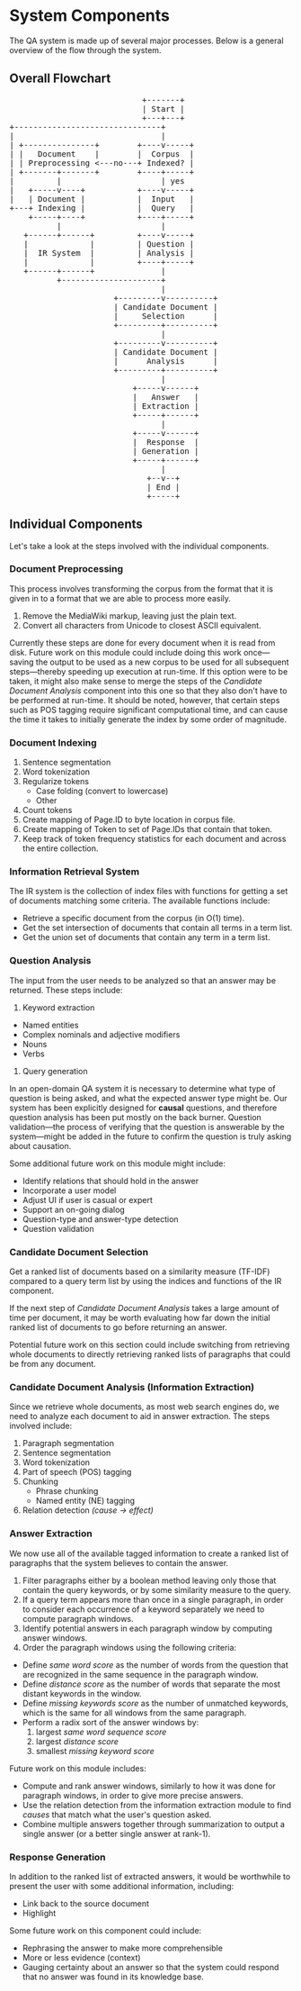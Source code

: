 System Components
=================

The QA system is made up of several major processes. Below is a general
overview of the flow through the system.

Overall Flowchart
-----------------

<pre>
                            +-------+
                            | Start |
                            +---+---+
+-------------------------------+
|                               |
| +---------------+        +----v-----+
| |   Document    |        |  Corpus  |
| | Preprocessing <---no---+ Indexed? |
| +-------+-------+        +----+-----+
|         |                     | yes
|   +-----v----+           +----v-----+
|   | Document |           |  Input   |
+---+ Indexing |           |  Query   |
    +-----+----+           +----+-----+
          |                     |
   +------+------+         +----v-----+
   |             |         | Question |
   |  IR System  |         | Analysis |
   |             |         +----+-----+
   +------+------+              |
          +---------------------+
                                |
                      +---------v----------+
                      | Candidate Document |
                      |     Selection      |
                      +---------+----------+
                                |
                      +---------v----------+
                      | Candidate Document |
                      |      Analysis      |
                      +---------+----------+
                                |
                          +-----v------+
                          |   Answer   |
                          | Extraction |
                          +-----+------+
                                |
                          +-----v------+
                          |  Response  |
                          | Generation |
                          +-----+------+
                                |
                             +--v--+
                             | End |
                             +-----+
</pre>

Individual Components
---------------------

Let's take a look at the steps involved with the individual components.

### Document Preprocessing

This process involves transforming the corpus from the format that it is
given in to a format that we are able to process more easily.

1. Remove the MediaWiki markup, leaving just the plain text.
1. Convert all characters from Unicode to closest ASCII equivalent.

Currently these steps are done for every document when it is read from
disk. Future work on this module could include doing this work
once&mdash;saving the output to be used as a new corpus to be used for
all subsequent steps&mdash;thereby speeding up execution at run-time. If
this option were to be taken, it might also make sense to merge the
steps of the *Candidate Document Analysis* component into this one so
that they also don't have to be performed at run-time. It should be
noted, however, that certain steps such as POS tagging require
significant computational time, and can cause the time it takes to
initially generate the index by some order of magnitude.

### Document Indexing

1. Sentence segmentation
1. Word tokenization
1. Regularize tokens
    * Case folding (convert to lowercase)
    * Other
1. Count tokens
1. Create mapping of Page.ID to byte location in corpus file.
1. Create mapping of Token to set of Page.IDs that contain that token.
1. Keep track of token frequency statistics for each document and across
the entire collection.

### Information Retrieval System

The IR system is the collection of index files with functions for
getting a set of documents matching some criteria. The available
functions include:

* Retrieve a specific document from the corpus (in O(1) time).
* Get the set intersection of documents that contain all terms in a term
list.
* Get the union set of documents that contain any term in a term list.

### Question Analysis

The input from the user needs to be analyzed so that an answer may be
returned. These steps include:

1. Keyword extraction
  * Named entities
  * Complex nominals and adjective modifiers
  * Nouns
  * Verbs
1. Query generation

In an open-domain QA system it is necessary to determine what type of
question is being asked, and what the expected answer type might be.
Our system has been explicitly designed for **causal** questions, and
therefore question analysis has been put mostly on the back burner.
Question validation&mdash;the process of verifying that the question
is answerable by the system&mdash;might be added in the future to
confirm the question is truly asking about causation.

Some additional future work on this module might include:

* Identify relations that should hold in the answer
* Incorporate a user model
* Adjust UI if user is casual or expert
* Support an on-going dialog
* Question-type and answer-type detection
* Question validation

### Candidate Document Selection

Get a ranked list of documents based on a similarity measure (TF-IDF)
compared to a query term list by using the indices and functions of the
IR component.

If the next step of *Candidate Document Analysis* takes a large amount
of time per document, it may be worth evaluating how far down the
initial ranked list of documents to go before returning an answer.

Potential future work on this section could include switching from
retrieving whole documents to directly retrieving ranked lists of
paragraphs that could be from any document.

### Candidate Document Analysis (Information Extraction)

Since we retrieve whole documents, as most web search engines do, we
need to analyze each document to aid in answer extraction. The steps
involved include:

1. Paragraph segmentation
1. Sentence segmentation
1. Word tokenization
1. Part of speech (POS) tagging
1. Chunking
    * Phrase chunking
    * Named entity (NE) tagging
1. Relation detection *(cause -> effect)*

### Answer Extraction

We now use all of the available tagged information to create a ranked
list of paragraphs that the system believes to contain the answer.

1. Filter paragraphs either by a boolean method leaving only those that
contain the query keywords, or by some similarity measure to the query.
1. If a query term appears more than once in a single paragraph, in
order to consider each occurrence of a keyword separately we need to
compute paragraph windows.
1. Identify potential answers in each paragraph window by computing
answer windows.
1. Order the paragraph windows using the following criteria:
  * Define *same word score* as the number of words from the question
  that are recognized in the same sequence in the paragraph window.
  * Define *distance score* as the number of words that separate the
  most distant keywords in the window.
  * Define *missing keywords score* as the number of unmatched keywords,
  which is the same for all windows from the same paragraph.
  * Perform a radix sort of the answer windows by:
    1. largest *same word sequence score*
    1. largest *distance score*
    1. smallest *missing keyword score*

Future work on this module includes:

* Compute and rank answer windows, similarly to how it was done for
paragraph windows, in order to give more precise answers.
* Use the relation detection from the information extraction module to
find *causes* that match what the user's question asked.
* Combine multiple answers together through summarization to output a
single answer (or a better single answer at rank-1).

### Response Generation

In addition to the ranked list of extracted answers, it would be
worthwhile to present the user with some additional information,
including:

* Link back to the source document
* Highlight

Some future work on this component could include:

* Rephrasing the answer to make more comprehensible
* More or less evidence (context)
* Gauging certainty about an answer so that the system could respond
that no answer was found in its knowledge base.

<!-- ### Future Work

In addition to the possibilities for improvement already mentioned,
there are others that could be included in one of the previous
components or could be made into its own module. -->
